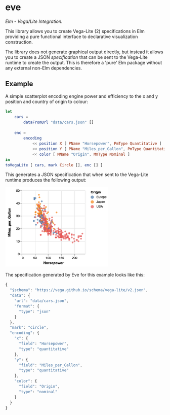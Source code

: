 # eve
*Elm - Vega/Lite Integration.*

This library allows you to create Vega-Lite (2) specifications in Elm providing a pure functional interface to declarative visualization construction.

The library does not generate graphical output directly, but instead it allows you to create a JSON _specification_ that can be sent to the Vega-Lite runtime to create the output.
This is therefore a 'pure' Elm package without any external non-Elm dependencies.


## Example

A simple scatterplot encoding engine power and efficiency to the x and y position and country of origin to colour:

```elm
let
    cars =
        dataFromUrl "data/cars.json" []

    enc =
        encoding
            << position X [ PName "Horsepower", PmType Quantitative ]
            << position Y [ PName "Miles_per_Gallon", PmType Quantitative ]
            << color [ MName "Origin", MmType Nominal ]
in
toVegaLite [ cars, mark Circle [], enc [] ]
```

This generates a JSON specification that when sent to the Vega-Lite runtime produces the following output:

![alt text](images/simpleScatterplot.png "Simple scatterplot")

The specification generated by Eve for this example looks like this:

```javascript
{
  "$schema": "https://vega.github.io/schema/vega-lite/v2.json",
  "data": {
    "url": "data/cars.json",
    "format": {
      "type": "json"
    }
  },
  "mark": "circle",
  "encoding": {
    "x": {
      "field": "Horsepower",
      "type": "quantitative"
    },
    "y": {
      "field": "Miles_per_Gallon",
      "type": "quantitative"
    },
    "color": {
      "field": "Origin",
      "type": "nominal"
    }
  }
}
```
